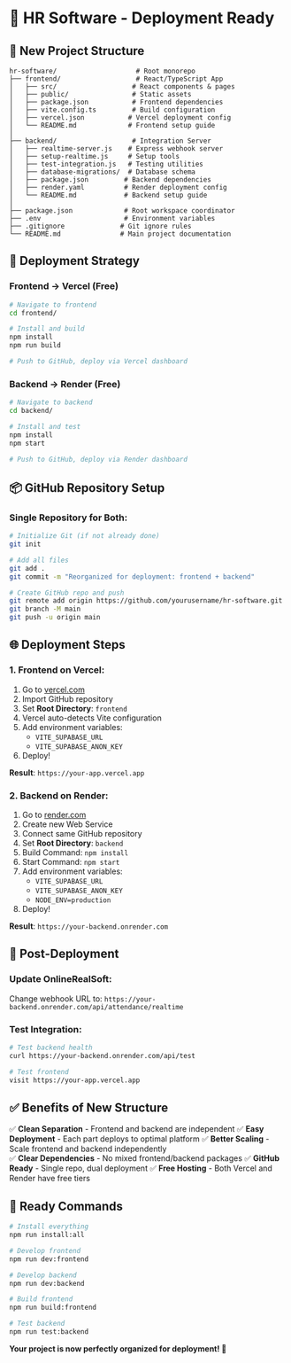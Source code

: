 # 🚀 HR Software - Deployment Ready

## 📁 **New Project Structure**

```
hr-software/                    # Root monorepo
├── frontend/                   # React/TypeScript App
│   ├── src/                   # React components & pages  
│   ├── public/                # Static assets
│   ├── package.json           # Frontend dependencies
│   ├── vite.config.ts         # Build configuration
│   ├── vercel.json           # Vercel deployment config
│   └── README.md             # Frontend setup guide
│
├── backend/                   # Integration Server
│   ├── realtime-server.js    # Express webhook server
│   ├── setup-realtime.js     # Setup tools
│   ├── test-integration.js   # Testing utilities
│   ├── database-migrations/  # Database schema
│   ├── package.json         # Backend dependencies
│   ├── render.yaml          # Render deployment config
│   └── README.md            # Backend setup guide
│
├── package.json             # Root workspace coordinator
├── .env                     # Environment variables
├── .gitignore              # Git ignore rules
└── README.md               # Main project documentation
```

## 🎯 **Deployment Strategy**

### **Frontend → Vercel (Free)**
```bash
# Navigate to frontend
cd frontend/

# Install and build
npm install
npm run build

# Push to GitHub, deploy via Vercel dashboard
```

### **Backend → Render (Free)**  
```bash
# Navigate to backend
cd backend/

# Install and test
npm install
npm start

# Push to GitHub, deploy via Render dashboard
```

## 📦 **GitHub Repository Setup**

### **Single Repository for Both:**
```bash
# Initialize Git (if not already done)
git init

# Add all files
git add .
git commit -m "Reorganized for deployment: frontend + backend"

# Create GitHub repo and push
git remote add origin https://github.com/yourusername/hr-software.git
git branch -M main
git push -u origin main
```

## 🌐 **Deployment Steps**

### **1. Frontend on Vercel:**
1. Go to [vercel.com](https://vercel.com)
2. Import GitHub repository
3. Set **Root Directory**: `frontend`
4. Vercel auto-detects Vite configuration
5. Add environment variables:
   - `VITE_SUPABASE_URL`
   - `VITE_SUPABASE_ANON_KEY`
6. Deploy!

**Result**: `https://your-app.vercel.app`

### **2. Backend on Render:**
1. Go to [render.com](https://render.com)
2. Create new Web Service
3. Connect same GitHub repository
4. Set **Root Directory**: `backend`
5. Build Command: `npm install`
6. Start Command: `npm start`
7. Add environment variables:
   - `VITE_SUPABASE_URL`
   - `VITE_SUPABASE_ANON_KEY` 
   - `NODE_ENV=production`
8. Deploy!

**Result**: `https://your-backend.onrender.com`

## 🔗 **Post-Deployment**

### **Update OnlineRealSoft:**
Change webhook URL to: `https://your-backend.onrender.com/api/attendance/realtime`

### **Test Integration:**
```bash
# Test backend health
curl https://your-backend.onrender.com/api/test

# Test frontend
visit https://your-app.vercel.app
```

## ✅ **Benefits of New Structure**

✅ **Clean Separation** - Frontend and backend are independent
✅ **Easy Deployment** - Each part deploys to optimal platform
✅ **Better Scaling** - Scale frontend and backend independently  
✅ **Clear Dependencies** - No mixed frontend/backend packages
✅ **GitHub Ready** - Single repo, dual deployment
✅ **Free Hosting** - Both Vercel and Render have free tiers

## 🚀 **Ready Commands**

```bash
# Install everything
npm run install:all

# Develop frontend
npm run dev:frontend

# Develop backend  
npm run dev:backend

# Build frontend
npm run build:frontend

# Test backend
npm run test:backend
```

**Your project is now perfectly organized for deployment! 🎉**